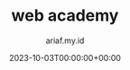 ---
title: "web academy"
date: 2023-10-03T00:00:00+00:00
author: ariaf.my.id
layout: repo_post
permalink: /blog/web_academy
repo:
  preview: https://raw.githubusercontent.com/ariafatah0711/dicoding_1/refs/heads/main/preview.png
  demo: https://ariaf.my.id/dicoding_1/
  source: https://github.com/ariafatah0711/dicoding_1
  desc: >
    <b>Proyek ini merupakan hasil dari kelas Belajar Dasar Pemrograman Web di Dicoding.</b>  
    Modul ini membahas dasar-dasar <b>HTML</b> dan <b>CSS</b> sebagai fondasi pengembangan website. <br>
    Proyek ini dibuat menggunakan elemen <b>HTML semantik</b> untuk struktur yang lebih terorganisir serta menerapkan <b>tata letak responsif</b> agar tampilan optimal di berbagai perangkat.  
    Tugas akhir dari modul ini adalah membangun halaman web sederhana dengan desain yang bersih dan mudah diakses.
  tags: [HTML, CSS, JavaScript, Responsive]
tags: [web, repo, dicoding]
---
